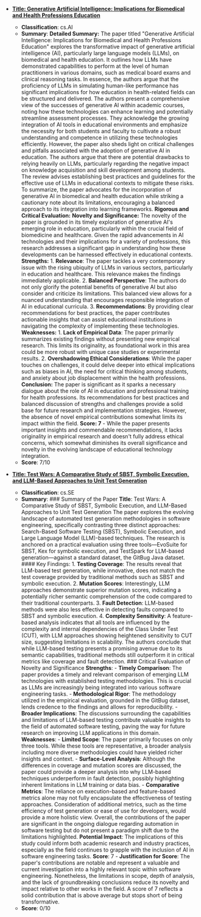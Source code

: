 - **[Title: Generative Artificial Intelligence: Implications for Biomedical and Health Professions Education](http://arxiv.org/abs/2501.10186v1)**
  - **Classification**: cs.AI
  - **Summary**: **Detailed Summary:** The paper titled "Generative Artificial Intelligence: Implications for Biomedical and Health Professions Education" explores the transformative impact of generative artificial intelligence (AI), particularly large language models (LLMs), on biomedical and health education. It outlines how LLMs have demonstrated capabilities to perform at the level of human practitioners in various domains, such as medical board exams and clinical reasoning tasks. In essence, the authors argue that the proficiency of LLMs in simulating human-like performance has significant implications for how education in health-related fields can be structured and delivered. The authors present a comprehensive view of the successes of generative AI within academic courses, noting how these technologies can enhance learning and potentially streamline assessment processes. They acknowledge the growing integration of AI tools in educational environments and emphasize the necessity for both students and faculty to cultivate a robust understanding and competence in utilizing these technologies efficiently. However, the paper also sheds light on critical challenges and pitfalls associated with the adoption of generative AI in education. The authors argue that there are potential drawbacks to relying heavily on LLMs, particularly regarding the negative impact on knowledge acquisition and skill development among students. The review advises establishing best practices and guidelines for the effective use of LLMs in educational contexts to mitigate these risks. To summarize, the paper advocates for the incorporation of generative AI in biomedical and health education while striking a cautionary note about its limitations, encouraging a balanced approach to its integration into learning frameworks. **Rigorous and Critical Evaluation:** **Novelty and Significance:** The novelty of the paper is grounded in its timely exploration of generative AI's emerging role in education, particularly within the crucial field of biomedicine and healthcare. Given the rapid advancements in AI technologies and their implications for a variety of professions, this research addresses a significant gap in understanding how these developments can be harnessed effectively in educational contexts.  **Strengths:** 1. **Relevance**: The paper tackles a very contemporary issue with the rising ubiquity of LLMs in various sectors, particularly in education and healthcare. This relevance makes the findings immediately applicable. 2. **Balanced Perspective**: The authors do not only glorify the potential benefits of generative AI but also consider and criticize its limitations. This balanced view allows for a nuanced understanding that encourages responsible integration of AI in educational curricula. 3. **Recommendations**: By providing clear recommendations for best practices, the paper contributes actionable insights that can assist educational institutions in navigating the complexity of implementing these technologies. **Weaknesses:** 1. **Lack of Empirical Data**: The paper primarily summarizes existing findings without presenting new empirical research. This limits its originality, as foundational work in this area could be more robust with unique case studies or experimental results. 2. **Overshadowing Ethical Considerations**: While the paper touches on challenges, it could delve deeper into ethical implications such as biases in AI, the need for critical thinking among students, and anxiety about job displacement within the health professions. **Conclusion:** The paper is significant as it sparks a necessary dialogue about the role of AI in education and professional training for health professions. Its recommendations for best practices and balanced discussion of strengths and challenges provide a solid base for future research and implementation strategies. However, the absence of novel empirical contributions somewhat limits its impact within the field. **Score: 7** - While the paper presents important insights and commendable recommendations, it lacks originality in empirical research and doesn't fully address ethical concerns, which somewhat diminishes its overall significance and novelty in the evolving landscape of educational technology integration.
  - **Score**: 7/10

- **[Title: Test Wars: A Comparative Study of SBST, Symbolic Execution, and LLM-Based Approaches to Unit Test Generation](http://arxiv.org/abs/2501.10200v1)**
  - **Classification**: cs.SE
  - **Summary**: ### Summary of the Paper **Title**: Test Wars: A Comparative Study of SBST, Symbolic Execution, and LLM-Based Approaches to Unit Test Generation The paper explores the evolving landscape of automated test generation methodologies in software engineering, specifically contrasting three distinct approaches: Search-Based Software Testing (SBST), Symbolic Execution, and Large Language Model (LLM)-based techniques. The research is anchored on a practical evaluation using three tools—EvoSuite for SBST, Kex for symbolic execution, and TestSpark for LLM-based generation—against a standard dataset, the GitBug Java dataset. #### Key Findings: 1. **Testing Coverage**: The results reveal that LLM-based test generation, while innovative, does not match the test coverage provided by traditional methods such as SBST and symbolic execution. 2. **Mutation Scores**: Interestingly, LLM approaches demonstrate superior mutation scores, indicating a potentially richer semantic comprehension of the code compared to their traditional counterparts. 3. **Fault Detection**: LLM-based methods were also less effective in detecting faults compared to SBST and symbolic execution. 4. **Complexity Sensitivity**: A feature-based analysis indicates that all tools are influenced by the complexity and internal dependencies of the Class Under Test (CUT), with LLM approaches showing heightened sensitivity to CUT size, suggesting limitations in scalability. The authors conclude that while LLM-based testing presents a promising avenue due to its semantic capabilities, traditional methods still outperform it in critical metrics like coverage and fault detection. ### Critical Evaluation of Novelty and Significance **Strengths**: - **Timely Comparison**: The paper provides a timely and relevant comparison of emerging LLM technologies with established testing methodologies. This is crucial as LLMs are increasingly being integrated into various software engineering tasks. - **Methodological Rigor**: The methodology utilized in the empirical evaluation, grounded in the GitBug dataset, lends credence to the findings and allows for reproducibility. - **Broader Implications**: The discussions surrounding the capabilities and limitations of LLM-based testing contribute valuable insights to the field of automated software testing, paving the way for future research on improving LLM applications in this domain. **Weaknesses**: - **Limited Scope**: The paper primarily focuses on only three tools. While these tools are representative, a broader analysis including more diverse methodologies could have yielded richer insights and context. - **Surface-Level Analysis**: Although the differences in coverage and mutation scores are discussed, the paper could provide a deeper analysis into why LLM-based techniques underperform in fault detection, possibly highlighting inherent limitations in LLM training or data bias. - **Comparative Metrics**: The reliance on execution-based and feature-based metrics alone may not fully encapsulate the effectiveness of testing approaches. Consideration of additional metrics, such as the time efficiency of test generation or ease of use for developers, would provide a more holistic view. Overall, the contributions of the paper are significant in the ongoing dialogue regarding automation in software testing but do not present a paradigm shift due to the limitations highlighted.  **Potential Impact**: The implications of this study could inform both academic research and industry practices, especially as the field continues to grapple with the inclusion of AI in software engineering tasks. **Score**: 7 - **Justification for Score**: The paper's contributions are notable and represent a valuable and current investigation into a highly relevant topic within software engineering. Nonetheless, the limitations in scope, depth of analysis, and the lack of groundbreaking conclusions reduce its novelty and impact relative to other works in the field. A score of 7 reflects a solid contribution that is above average but stops short of being transformative.
  - **Score**: 0/10

